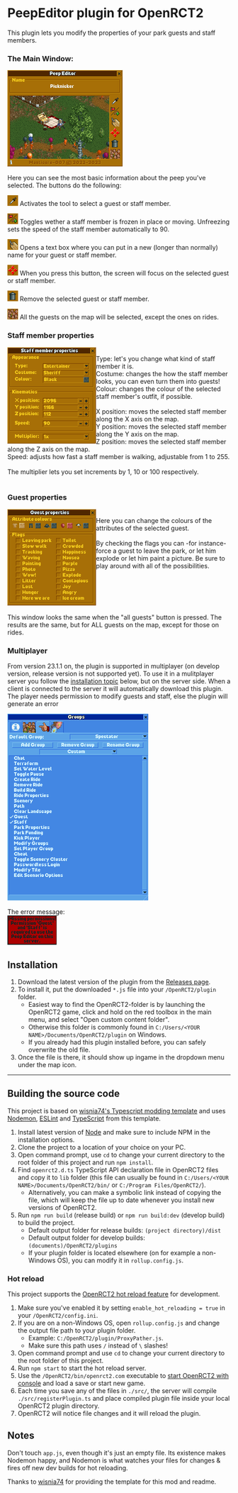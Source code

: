 # PeepEditor plugin for OpenRCT2

This plugin lets you modify the properties of your park guests and staff members.


### The Main Window:

![(The main window of Peep Editor)](https://raw.githubusercontent.com/Manticore-007/OpenRCT2-PeepEditor/main/img/main%20window.png)

Here you can see the most basic information about the peep you've selected. The buttons do the following:

![(Select a peep)](https://raw.githubusercontent.com/Manticore-007/OpenRCT2-PeepEditor/main/img/pipette.png)
Activates the tool to select a guest or staff member.

![(Select a peep)](https://raw.githubusercontent.com/Manticore-007/OpenRCT2-PeepEditor/main/img/freeze.png)
Toggles wether a staff member is frozen in place or moving. Unfreezing sets the speed of the staff member automatically to 90.

![(Select a peep)](https://raw.githubusercontent.com/Manticore-007/OpenRCT2-PeepEditor/main/img/rename.png)
Opens a text box where you can put in a new (longer than normally) name for your guest or staff member.

![(Select a peep)](https://raw.githubusercontent.com/Manticore-007/OpenRCT2-PeepEditor/main/img/locate.png)
When you press this button, the screen will focus on the selected guest or staff member.

![(Select a peep)](https://raw.githubusercontent.com/Manticore-007/OpenRCT2-PeepEditor/main/img/remove.png)
Remove the selected guest or staff member.

![(Select a peep)](https://raw.githubusercontent.com/Manticore-007/OpenRCT2-PeepEditor/main/img/allguests.png)
All the guests on the map will be selected, except the ones on rides.


### Staff member properties

<img src= "https://raw.githubusercontent.com/Manticore-007/OpenRCT2-PeepEditor/main/img/staff.png" align="left" />
<br>
Type: let's you change what kind of staff member it is.<br>
Costume: changes the how the staff member looks, you can even turn them into guests!<br>
Colour: changes the colour of the selected staff member's outfit, if possible.<br>
<br>
X position: moves the selected staff member along the X axis on the map.<br>
Y position: moves the selected staff member along the Y axis on the map.<br>
Z position: moves the selected staff member along the Z axis on the map.<br>
Speed: adjusts how fast a staff member is walking, adjustable from 1 to 255.<br>
<br>
The multiplier lets you set increments by 1, 10 or 100 respectively.<br>
<br clear="left"/>


### Guest properties

<img src= "https://raw.githubusercontent.com/Manticore-007/OpenRCT2-PeepEditor/main/img/guest.png" align="left" />
<br>
Here you can change the colours of the attributes of the selected guest.<br>
<br>
By checking the flags you can -for instance- force a guest to leave the park, or let him explode or let him paint a picture. Be sure to play around with all of the possibilities.
<br><br><br><br><br>
<br clear="left"/>

This window looks the same when the "all guests" button is pressed. The results are the same, but for ALL guests on the map, except for those on rides.


### Multiplayer

From version 23.1.1 on, the plugin is supported in multiplayer (on develop version, release version is not supported yet). To use it in a mulitplayer server you follow the [installation topic](https://github.com/Manticore-007/OpenRCT2-PeepEditor/edit/main/README.md#installation) below, but on the server side. When a client is connected to the server it will automatically download this plugin. The player needs permission to modify guests and staff, else the plugin will generate an error

![(Permissions)](https://raw.githubusercontent.com/Manticore-007/OpenRCT2-PeepEditor/main/img/permissions.png)  

The error message:  
![(error)](https://raw.githubusercontent.com/Manticore-007/OpenRCT2-PeepEditor/main/img/error.png)

## Installation

1. Download the latest version of the plugin from the [Releases page](https://github.com/Manticore-007/OpenRCT2-PeepEditor/releases/tag/v23.1.1).
2. To install it, put the downloaded `*.js` file into your `/OpenRCT2/plugin` folder.
    - Easiest way to find the OpenRCT2-folder is by launching the OpenRCT2 game, click and hold on the red toolbox in the main menu, and select "Open custom content folder".
    - Otherwise this folder is commonly found in `C:/Users/<YOUR NAME>/Documents/OpenRCT2/plugin` on Windows.
    - If you already had this plugin installed before, you can safely overwrite the old file.
3. Once the file is there, it should show up ingame in the dropdown menu under the map icon.

---

## Building the source code

This project is based on [wisnia74's Typescript modding template](https://github.com/wisnia74/openrct2-typescript-mod-template) and uses [Nodemon](https://nodemon.io/), [ESLint](https://eslint.org/) and [TypeScript](https://www.typescriptlang.org/) from this template.

1. Install latest version of [Node](https://nodejs.org/en/) and make sure to include NPM in the installation options.
2. Clone the project to a location of your choice on your PC.
3. Open command prompt, use `cd` to change your current directory to the root folder of this project and run `npm install`.
4. Find `openrct2.d.ts` TypeScript API declaration file in OpenRCT2 files and copy it to `lib` folder (this file can usually be found in `C:/Users/<YOUR NAME>/Documents/OpenRCT2/bin/` or `C:/Program Files/OpenRCT2/`).
    - Alternatively, you can make a symbolic link instead of copying the file, which will keep the file up to date whenever you install new versions of OpenRCT2.
5. Run `npm run build` (release build) or `npm run build:dev` (develop build) to build the project.
    - Default output folder for release builds: `(project directory)/dist`
    - Default output folder for develop builds: `(documents)/OpenRCT2/plugins`
    - If your plugin folder is located elsewhere (on for example a non-Windows OS), you can modify it in `rollup.config.js`.

### Hot reload

This project supports the [OpenRCT2 hot reload feature](https://github.com/OpenRCT2/OpenRCT2/blob/master/distribution/scripting.md#writing-scripts) for development.

1. Make sure you've enabled it by setting `enable_hot_reloading = true` in your `/OpenRCT2/config.ini`.
2. If you are on a non-Windows OS, open `rollup.config.js` and change the output file path to your plugin folder.
    - Example: `C:/OpenRCT2/plugin/ProxyPather.js`.
    - Make sure this path uses `/` instead of `\` slashes!
3. Open command prompt and use `cd` to change your current directory to the root folder of this project.
4. Run `npm start` to start the hot reload server.
5. Use the `/OpenRCT2/bin/openrct2.com` executable to [start OpenRCT2 with console](https://github.com/OpenRCT2/OpenRCT2/blob/master/distribution/scripting.md#writing-scripts) and load a save or start new game.
6. Each time you save any of the files in `./src/`, the server will compile `./src/registerPlugin.ts` and place compiled plugin file inside your local OpenRCT2 plugin directory.
7. OpenRCT2 will notice file changes and it will reload the plugin.

## Notes

Don't touch `app.js`, even though it's just an empty file. Its existence makes Nodemon happy, and Nodemon is what watches your files for changes & fires off new dev builds for hot reloading.

Thanks to [wisnia74](https://github.com/wisnia74/openrct2-typescript-mod-template) for providing the template for this mod and readme.
